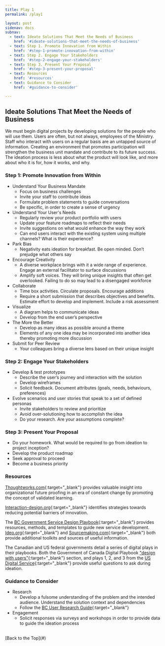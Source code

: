 ```yaml
---
title: Play 1
permalink: /play1

layout: post
sidenav: docs
subnav: 
  - text: Ideate Solutions That Meet the Needs of Business
    href: '#ideate-solutions-that-meet-the-needs-of-business'
  - text: Step 1. Promote Innovation from Within
    href: '#step-1-promote-innovation-from-within'
  - text: Step 2. Engage Your Stakeholders
    href: '#step-2-engage-your-stakeholders'
  - text: Step 3. Present Your Proposal
    href: '#step-3-present-your-proposal'
  - text: Resources
    href: '#resources'
  - text: Guidance to Consider
    href: '#guidance-to-consider'

---
```

## Ideate Solutions That Meet the Needs of Business
We must begin digital projects by developing solutions for the people who will use them. Users are often, but not always, employees of the Ministry. Staff who interact with users on a regular basis are an untapped source of information. Creating an environment that promotes participation will strengthen the business unit mandate and contribute to its future success. The ideation process is less about what the product will look like, and more about who it is for, how it works, and why.

### Step 1: Promote Innovation from Within
- Understand Your Business Mandate
    - Focus on business challenges
    - Invite your staff to contribute ideas
    - Formulate problem statements to guide conversations
    - Be specific, in order to create a sense of urgency
- Understand Your User's Needs
    - Regularly review your product portfolio with users
    - Update your feature roadmaps to reflect their needs
    - Invite suggestions on what would enhance the way they work
    - Can end users interact with the existing system using multiple channels? What is their experience?
- Park Bias
    - Negativity eats ideation for breakfast. Be open minded. Don’t prejudge what others say
- Encourage Creativity
    - A diverse workplace brings with it a wide range of experience. Engage an external facilitator to surface discussions
    - Amplify soft voices. They will bring unique insights that often get overlooked. Failing to do so may lead to a disengaged workforce
- Collaborate
    - Time box activities. Circulate proposals. Encourage additions
    - Require a short submission that describes objectives and benefits. Estimate effort to develop and implement. Include a risk assessment
- Visualize
    - A diagram helps to communicate ideas
    - Develop from the end user’s perspective
- The More the Better
    - Develop as many ideas as possible around a theme
    - Elements of any one idea may be incorporated into another idea thereby promoting more discussion
- Submit for Peer Review
    - Your colleagues bring a diverse lens based on their unique insight

### Step 2: Engage Your Stakeholders
- Develop & test prototypes
    - Describe the user’s journey and interaction with the solution
    - Develop wireframes
    - Solicit feedback.  Document attributes (goals, needs, behaviours, preferences)
- Evolve scenarios and user stories that speak to a set of defined personas
    - Invite stakeholders to review and prioritize
    - Avoid over-solutioning how to accomplish the idea
    - Do your research. Are your assumptions complete?

### Step 3: Present Your Proposal
- Do your homework. What would be required to go from ideation to project inception?
- Develop the product roadmap
- Seek approval to proceed
- Become a business priority

### Resources
[Thoughtworks.com](https://www.thoughtworks.com/insights/blog/future-proof-your-business-through-enterprise-innovation){:target="_blank"} provides valuable insight into organizational future proofing in an era of constant change by promoting the concept of validated learning.

[Interaction-design.org](https://www.interaction-design.org/literature/article/14-barriers-to-ideation-and-how-to-overcome-them){:target="_blank"} identifies strategies towards reducing potential barriers of innovation.

The [BC Government Service Design Playbook](https://www2.gov.bc.ca/gov/content/governments/services-for-government/service-experience-digital-delivery/service-design/service-design-in-the-bc-public-service){:target="_blank"} provides resources, methods, and templates to guide new service development. [Ideo.org](https://www.designkit.org/methods){:target="_blank"} and [Sourcemaking.com](https://sourcemaking.com/design_patterns){:target="_blank"} both provide additional toolkits and sources of useful information.

The Canadian and US federal governments detail a series of digital plays in their playbooks. Both the Government of Canada Digital Playbook ["design with users"](https://canada-ca.github.io/digital-playbook-guide-numerique/en/1-design-with-users.html){:target="_blank"} section, and plays 1, 2, and 3 from the [US Digital Service](https://playbook.cio.gov/){:target="_blank"} provide useful questions to ask during ideation.

### Guidance to Consider
- Research
    - Develop a fulsome understanding of the problem and the intended audience. Understand the solution context and dependencies
    - Follow the [BC User Research Guide](https://bcgov.github.io/user-research-guide/){:target="_blank"}
- Engagement
    - Solicit responses via surveys and workshops in order to provide data to guide the ideation process

<br/>
[Back to the Top](#)

